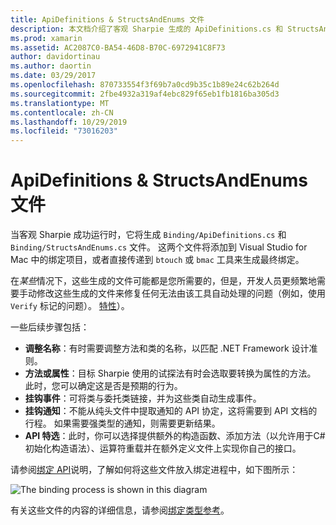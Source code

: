 ```yaml
---
title: ApiDefinitions & StructsAndEnums 文件
description: 本文档介绍了客观 Sharpie 生成的 ApiDefinitions.cs 和 StructsAndEnums.cs 文件。 然后，这些文件将用于访问中C#的目标 C 代码。
ms.prod: xamarin
ms.assetid: AC2087C0-BA54-46D8-B70C-6972941C8F73
author: davidortinau
ms.author: daortin
ms.date: 03/29/2017
ms.openlocfilehash: 870733554f3f69b7a0cd9b35c1b89e24c62b264d
ms.sourcegitcommit: 2fbe4932a319af4ebc829f65eb1fb1816ba305d3
ms.translationtype: MT
ms.contentlocale: zh-CN
ms.lasthandoff: 10/29/2019
ms.locfileid: "73016203"
---
```

# <a name="apidefinitions--structsandenums-files"></a>ApiDefinitions & StructsAndEnums 文件

当客观 Sharpie 成功运行时，它将生成 `Binding/ApiDefinitions.cs` 和 `Binding/StructsAndEnums.cs` 文件。
这两个文件将添加到 Visual Studio for Mac 中的绑定项目，或者直接传递到 `btouch` 或 `bmac` 工具来生成最终绑定。

在*某些*情况下，这些生成的文件可能都是您所需要的，但是，开发人员更频繁地需要手动修改这些生成的文件来修复任何无法由该工具自动处理的问题（例如，使用`Verify` 标记的问题）。 [特性](~/cross-platform/macios/binding/objective-sharpie/platform/verify.md)）。

一些后续步骤包括：

- **调整名称**：有时需要调整方法和类的名称，以匹配 .NET Framework 设计准则。
- **方法或属性**：目标 Sharpie 使用的试探法有时会选取要转换为属性的方法。 此时，您可以确定这是否是预期的行为。
- **挂钩事件**：可将类与委托类链接，并为这些类自动生成事件。
- **挂钩通知**：不能从纯头文件中提取通知的 API 协定，这将需要到 API 文档的行程。 如果需要强类型的通知，则需要更新结果。
- **API 特选**：此时，你可以选择提供额外的构造函数、添加方法（以允许用于C#初始化构造语法）、运算符重载并在额外定义文件上实现你自己的接口。

请参阅[绑定 API](~/cross-platform/macios/binding/objective-c-libraries.md)说明，了解如何将这些文件放入绑定进程中，如下图所示：

![](apidefinitions-structsandenums-images/binding-flowchart.png "The binding process is shown in this diagram")

有关这些文件的内容的详细信息，请参阅[绑定类型参考](~/cross-platform/macios/binding/binding-types-reference.md)。
